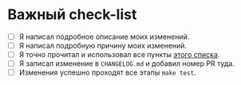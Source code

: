 <!--
    Спасибо за вклад в наш проект!
-->

# Важный check-list

- [ ] Я написал подробное описание моих изменений.
- [ ] Я написал подробную причину моих изменений.
- [ ] Я точно прочитал и использовал все пункты [этого списка](https://github.com/fire-squad/autodonate/blob/master/CONTRIBUTING.md#перед-началом-работы).
- [ ] Я записал изменение в `CHANGELOG.md` и добавил номер PR туда.
- [ ] Изменения успешно проходят все этапы `make test`.
